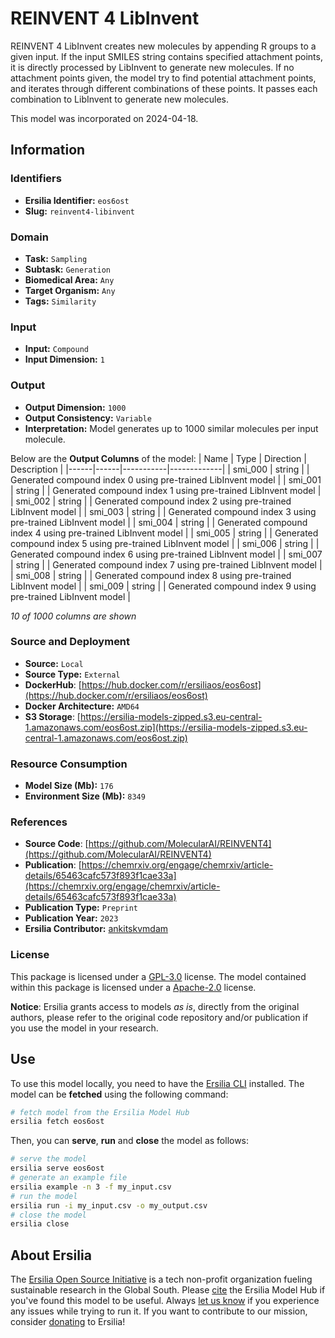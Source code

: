 # REINVENT 4 LibInvent

REINVENT 4 LibInvent creates new molecules by appending R groups to a given input. If the input SMILES string contains specified attachment points, it is directly processed by LibInvent to generate new molecules. If no attachment points given, the model try to find potential attachment points, and iterates through different combinations of these points. It passes each combination to LibInvent to generate new molecules.

This model was incorporated on 2024-04-18.


## Information
### Identifiers
- **Ersilia Identifier:** `eos6ost`
- **Slug:** `reinvent4-libinvent`

### Domain
- **Task:** `Sampling`
- **Subtask:** `Generation`
- **Biomedical Area:** `Any`
- **Target Organism:** `Any`
- **Tags:** `Similarity`

### Input
- **Input:** `Compound`
- **Input Dimension:** `1`

### Output
- **Output Dimension:** `1000`
- **Output Consistency:** `Variable`
- **Interpretation:** Model generates up to 1000 similar molecules per input molecule.

Below are the **Output Columns** of the model:
| Name | Type | Direction | Description |
|------|------|-----------|-------------|
| smi_000 | string |  | Generated compound index 0 using pre-trained LibInvent model |
| smi_001 | string |  | Generated compound index 1 using pre-trained LibInvent model |
| smi_002 | string |  | Generated compound index 2 using pre-trained LibInvent model |
| smi_003 | string |  | Generated compound index 3 using pre-trained LibInvent model |
| smi_004 | string |  | Generated compound index 4 using pre-trained LibInvent model |
| smi_005 | string |  | Generated compound index 5 using pre-trained LibInvent model |
| smi_006 | string |  | Generated compound index 6 using pre-trained LibInvent model |
| smi_007 | string |  | Generated compound index 7 using pre-trained LibInvent model |
| smi_008 | string |  | Generated compound index 8 using pre-trained LibInvent model |
| smi_009 | string |  | Generated compound index 9 using pre-trained LibInvent model |

_10 of 1000 columns are shown_
### Source and Deployment
- **Source:** `Local`
- **Source Type:** `External`
- **DockerHub**: [https://hub.docker.com/r/ersiliaos/eos6ost](https://hub.docker.com/r/ersiliaos/eos6ost)
- **Docker Architecture:** `AMD64`
- **S3 Storage**: [https://ersilia-models-zipped.s3.eu-central-1.amazonaws.com/eos6ost.zip](https://ersilia-models-zipped.s3.eu-central-1.amazonaws.com/eos6ost.zip)

### Resource Consumption
- **Model Size (Mb):** `176`
- **Environment Size (Mb):** `8349`


### References
- **Source Code**: [https://github.com/MolecularAI/REINVENT4](https://github.com/MolecularAI/REINVENT4)
- **Publication**: [https://chemrxiv.org/engage/chemrxiv/article-details/65463cafc573f893f1cae33a](https://chemrxiv.org/engage/chemrxiv/article-details/65463cafc573f893f1cae33a)
- **Publication Type:** `Preprint`
- **Publication Year:** `2023`
- **Ersilia Contributor:** [ankitskvmdam](https://github.com/ankitskvmdam)

### License
This package is licensed under a [GPL-3.0](https://github.com/ersilia-os/ersilia/blob/master/LICENSE) license. The model contained within this package is licensed under a [Apache-2.0](LICENSE) license.

**Notice**: Ersilia grants access to models _as is_, directly from the original authors, please refer to the original code repository and/or publication if you use the model in your research.


## Use
To use this model locally, you need to have the [Ersilia CLI](https://github.com/ersilia-os/ersilia) installed.
The model can be **fetched** using the following command:
```bash
# fetch model from the Ersilia Model Hub
ersilia fetch eos6ost
```
Then, you can **serve**, **run** and **close** the model as follows:
```bash
# serve the model
ersilia serve eos6ost
# generate an example file
ersilia example -n 3 -f my_input.csv
# run the model
ersilia run -i my_input.csv -o my_output.csv
# close the model
ersilia close
```

## About Ersilia
The [Ersilia Open Source Initiative](https://ersilia.io) is a tech non-profit organization fueling sustainable research in the Global South.
Please [cite](https://github.com/ersilia-os/ersilia/blob/master/CITATION.cff) the Ersilia Model Hub if you've found this model to be useful. Always [let us know](https://github.com/ersilia-os/ersilia/issues) if you experience any issues while trying to run it.
If you want to contribute to our mission, consider [donating](https://www.ersilia.io/donate) to Ersilia!
